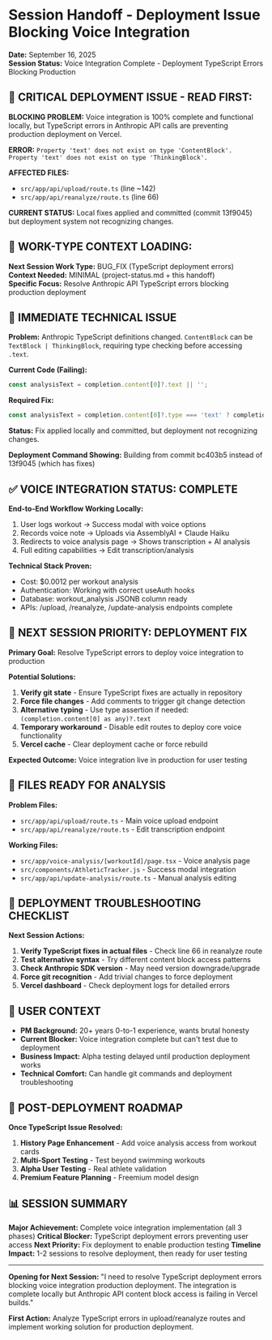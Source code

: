# Session Handoff - Deployment Issue Blocking Voice Integration

**Date:** September 16, 2025  
**Session Status:** Voice Integration Complete - Deployment TypeScript Errors Blocking Production

## 🚨 **CRITICAL DEPLOYMENT ISSUE - READ FIRST:**

**BLOCKING PROBLEM:** Voice integration is 100% complete and functional locally, but TypeScript errors in Anthropic API calls are preventing production deployment on Vercel.

**ERROR:** `Property 'text' does not exist on type 'ContentBlock'. Property 'text' does not exist on type 'ThinkingBlock'.`

**AFFECTED FILES:**
- `src/app/api/upload/route.ts` (line ~142)
- `src/app/api/reanalyze/route.ts` (line 66)

**CURRENT STATUS:** Local fixes applied and committed (commit 13f9045) but deployment system not recognizing changes.

## 🧠 **WORK-TYPE CONTEXT LOADING:**

**Next Session Work Type:** BUG_FIX (TypeScript deployment errors)  
**Context Needed:** MINIMAL (project-status.md + this handoff)  
**Specific Focus:** Resolve Anthropic API TypeScript errors blocking production deployment

## 🔧 **IMMEDIATE TECHNICAL ISSUE**

**Problem:** Anthropic TypeScript definitions changed. `ContentBlock` can be `TextBlock | ThinkingBlock`, requiring type checking before accessing `.text`.

**Current Code (Failing):**
```typescript
const analysisText = completion.content[0]?.text || '';
```

**Required Fix:**
```typescript  
const analysisText = completion.content[0]?.type === 'text' ? completion.content[0].text : '';
```

**Status:** Fix applied locally and committed, but deployment not recognizing changes.

**Deployment Command Showing:** Building from commit bc403b5 instead of 13f9045 (which has fixes)

## ✅ **VOICE INTEGRATION STATUS: COMPLETE**

**End-to-End Workflow Working Locally:**
1. User logs workout → Success modal with voice options
2. Records voice note → Uploads via AssemblyAI + Claude Haiku  
3. Redirects to voice analysis page → Shows transcription + AI analysis
4. Full editing capabilities → Edit transcription/analysis

**Technical Stack Proven:**
- Cost: $0.0012 per workout analysis
- Authentication: Working with correct useAuth hooks
- Database: workout_analysis JSONB column ready
- APIs: /upload, /reanalyze, /update-analysis endpoints complete

## 🎯 **NEXT SESSION PRIORITY: DEPLOYMENT FIX**

**Primary Goal:** Resolve TypeScript errors to deploy voice integration to production

**Potential Solutions:**
1. **Verify git state** - Ensure TypeScript fixes are actually in repository
2. **Force file changes** - Add comments to trigger git change detection  
3. **Alternative typing** - Use type assertion if needed: `(completion.content[0] as any)?.text`
4. **Temporary workaround** - Disable edit routes to deploy core voice functionality
5. **Vercel cache** - Clear deployment cache or force rebuild

**Expected Outcome:** Voice integration live in production for user testing

## 📁 **FILES READY FOR ANALYSIS**

**Problem Files:**
- `src/app/api/upload/route.ts` - Main voice upload endpoint
- `src/app/api/reanalyze/route.ts` - Edit transcription endpoint

**Working Files:**  
- `src/app/voice-analysis/[workoutId]/page.tsx` - Voice analysis page
- `src/components/AthleticTracker.js` - Success modal integration
- `src/app/api/update-analysis/route.ts` - Manual analysis editing

## 🔄 **DEPLOYMENT TROUBLESHOOTING CHECKLIST**

**Next Session Actions:**
1. **Verify TypeScript fixes in actual files** - Check line 66 in reanalyze route  
2. **Test alternative syntax** - Try different content block access patterns
3. **Check Anthropic SDK version** - May need version downgrade/upgrade
4. **Force git recognition** - Add trivial changes to force deployment
5. **Vercel dashboard** - Check deployment logs for detailed errors

## 👤 **USER CONTEXT**
- **PM Background:** 20+ years 0-to-1 experience, wants brutal honesty
- **Current Blocker:** Voice integration complete but can't test due to deployment
- **Business Impact:** Alpha testing delayed until production deployment works
- **Technical Comfort:** Can handle git commands and deployment troubleshooting

## 🚀 **POST-DEPLOYMENT ROADMAP**

**Once TypeScript Issue Resolved:**
1. **History Page Enhancement** - Add voice analysis access from workout cards
2. **Multi-Sport Testing** - Test beyond swimming workouts  
3. **Alpha User Testing** - Real athlete validation
4. **Premium Feature Planning** - Freemium model design

## 📊 **SESSION SUMMARY**

**Major Achievement:** Complete voice integration implementation (all 3 phases)
**Critical Blocker:** TypeScript deployment errors preventing user access
**Next Priority:** Fix deployment to enable production testing
**Timeline Impact:** 1-2 sessions to resolve deployment, then ready for user testing

---

**Opening for Next Session:** "I need to resolve TypeScript deployment errors blocking voice integration production deployment. The integration is complete locally but Anthropic API content block access is failing in Vercel builds."

**First Action:** Analyze TypeScript errors in upload/reanalyze routes and implement working solution for production deployment.
